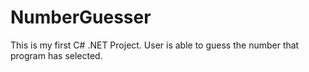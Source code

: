 # NumberGuesser
This is my first C# .NET Project. User is able to guess the number that program has selected.
